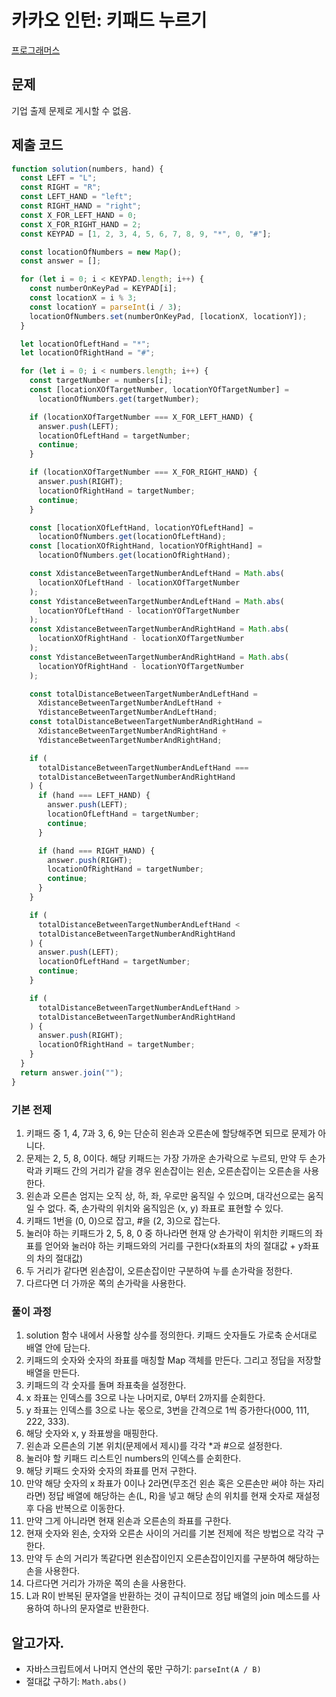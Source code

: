 # 카카오 인턴: 키패드 누르기

[프로그래머스](https://programmers.co.kr/learn/courses/30/lessons/67256)

## 문제

기업 출제 문제로 게시할 수 없음.

## 제출 코드

```javascript
function solution(numbers, hand) {
  const LEFT = "L";
  const RIGHT = "R";
  const LEFT_HAND = "left";
  const RIGHT_HAND = "right";
  const X_FOR_LEFT_HAND = 0;
  const X_FOR_RIGHT_HAND = 2;
  const KEYPAD = [1, 2, 3, 4, 5, 6, 7, 8, 9, "*", 0, "#"];

  const locationOfNumbers = new Map();
  const answer = [];

  for (let i = 0; i < KEYPAD.length; i++) {
    const numberOnKeyPad = KEYPAD[i];
    const locationX = i % 3;
    const locationY = parseInt(i / 3);
    locationOfNumbers.set(numberOnKeyPad, [locationX, locationY]);
  }

  let locationOfLeftHand = "*";
  let locationOfRightHand = "#";

  for (let i = 0; i < numbers.length; i++) {
    const targetNumber = numbers[i];
    const [locationXOfTargetNumber, locationYOfTargetNumber] =
      locationOfNumbers.get(targetNumber);

    if (locationXOfTargetNumber === X_FOR_LEFT_HAND) {
      answer.push(LEFT);
      locationOfLeftHand = targetNumber;
      continue;
    }

    if (locationXOfTargetNumber === X_FOR_RIGHT_HAND) {
      answer.push(RIGHT);
      locationOfRightHand = targetNumber;
      continue;
    }

    const [locationXOfLeftHand, locationYOfLeftHand] =
      locationOfNumbers.get(locationOfLeftHand);
    const [locationXOfRightHand, locationYOfRightHand] =
      locationOfNumbers.get(locationOfRightHand);

    const XdistanceBetweenTargetNumberAndLeftHand = Math.abs(
      locationXOfLeftHand - locationXOfTargetNumber
    );
    const YdistanceBetweenTargetNumberAndLeftHand = Math.abs(
      locationYOfLeftHand - locationYOfTargetNumber
    );
    const XdistanceBetweenTargetNumberAndRightHand = Math.abs(
      locationXOfRightHand - locationXOfTargetNumber
    );
    const YdistanceBetweenTargetNumberAndRightHand = Math.abs(
      locationYOfRightHand - locationYOfTargetNumber
    );

    const totalDistanceBetweenTargetNumberAndLeftHand =
      XdistanceBetweenTargetNumberAndLeftHand +
      YdistanceBetweenTargetNumberAndLeftHand;
    const totalDistanceBetweenTargetNumberAndRightHand =
      XdistanceBetweenTargetNumberAndRightHand +
      YdistanceBetweenTargetNumberAndRightHand;

    if (
      totalDistanceBetweenTargetNumberAndLeftHand ===
      totalDistanceBetweenTargetNumberAndRightHand
    ) {
      if (hand === LEFT_HAND) {
        answer.push(LEFT);
        locationOfLeftHand = targetNumber;
        continue;
      }

      if (hand === RIGHT_HAND) {
        answer.push(RIGHT);
        locationOfRightHand = targetNumber;
        continue;
      }
    }

    if (
      totalDistanceBetweenTargetNumberAndLeftHand <
      totalDistanceBetweenTargetNumberAndRightHand
    ) {
      answer.push(LEFT);
      locationOfLeftHand = targetNumber;
      continue;
    }

    if (
      totalDistanceBetweenTargetNumberAndLeftHand >
      totalDistanceBetweenTargetNumberAndRightHand
    ) {
      answer.push(RIGHT);
      locationOfRightHand = targetNumber;
    }
  }
  return answer.join("");
}
```

### 기본 전제

1. 키패드 중 1, 4, 7과 3, 6, 9는 단순히 왼손과 오른손에 할당해주면 되므로 문제가 아니다.
2. 문제는 2, 5, 8, 0이다. 해당 키패드는 가장 가까운 손가락으로 누르되, 만약 두 손가락과 키패드 간의 거리가 같을 경우 왼손잡이는 왼손, 오른손잡이는 오른손을 사용한다.
3. 왼손과 오른손 엄지는 오직 상, 하, 좌, 우로만 움직일 수 있으며, 대각선으로는 움직일 수 없다. 죽, 손가락의 위치와 움직임은 (x, y) 좌표로 표현할 수 있다.
4. 키패드 1번을 (0, 0)으로 잡고, #을 (2, 3)으로 잡는다.
5. 눌러야 하는 키패드가 2, 5, 8, 0 중 하나라면 현재 양 손가락이 위치한 키패드의 좌표를 얻어와 눌러야 하는 키패드와의 거리를 구한다(x좌표의 차의 절대값 + y좌표의 차의 절대값)
6. 두 거리가 같다면 왼손잡이, 오른손잡이만 구분하여 누를 손가락을 정한다.
7. 다르다면 더 가까운 쪽의 손가락을 사용한다.

### 풀이 과정

1. solution 함수 내에서 사용할 상수를 정의한다. 키패드 숫자들도 가로축 순서대로 배열 안에 담는다.
2. 키패드의 숫자와 숫자의 좌표를 매칭할 Map 객체를 만든다. 그리고 정답을 저장할 배열을 만든다.
3. 키패드의 각 숫자를 돌며 좌표축을 설정한다.
4. x 좌표는 인덱스를 3으로 나눈 나머지로, 0부터 2까지를 순회한다.
5. y 좌표는 인덱스를 3으로 나눈 몫으로, 3번을 간격으로 1씩 증가한다(000, 111, 222, 333).
6. 해당 숫자와 x, y 좌표쌍을 매핑한다.
7. 왼손과 오른손의 기본 위치(문제에서 제시)를 각각 \*과 #으로 설정한다.
8. 눌러야 할 키패드 리스트인 numbers의 인덱스를 순회한다.
9. 해당 키패드 숫자와 숫자의 좌표를 먼저 구한다.
10. 만약 해당 숫자의 x 좌표가 0이나 2라면(무조건 왼손 혹은 오른손만 써야 하는 자리라면) 정답 배열에 해당하는 손(L, R)을 넣고 해당 손의 위치를 현재 숫자로 재설정 후 다음 반복으로 이동한다.
11. 만약 그게 아니라면 현재 왼손과 오른손의 좌표를 구한다.
12. 현재 숫자와 왼손, 숫자와 오른손 사이의 거리를 기본 전제에 적은 방법으로 각각 구한다.
13. 만약 두 손의 거리가 똑같다면 왼손잡이인지 오른손잡이인지를 구분하여 해당하는 손을 사용한다.
14. 다르다면 거리가 가까운 쪽의 손을 사용한다.
15. L과 R이 반복된 문자열을 반환하는 것이 규칙이므로 정답 배열의 join 메소드를 사용하여 하나의 문자열로 반환한다.

## 알고가자.

- 자바스크립트에서 나머지 연산의 몫만 구하기: `parseInt(A / B)`
- 절대값 구하기: `Math.abs()`
